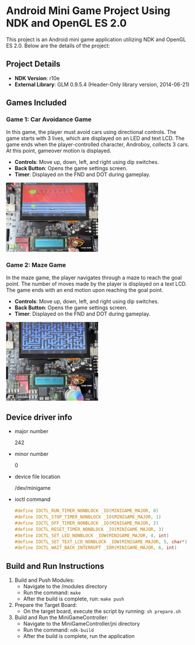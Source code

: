 # Android Mini Game Project Using NDK and OpenGL ES 2.0

This project is an Android mini game application utilizing NDK and OpenGL ES 2.0. Below are the details of the project:

## Project Details

- **NDK Version**: r10e
- **External Library**: GLM 0.9.5.4 (Header-Only library version, 2014-06-21)

## Games Included

### Game 1: Car Avoidance Game

In this game, the player must avoid cars using directional controls. The game starts with 3 lives, which are displayed on an LED and text LCD. The game ends when the player-controlled character, Androboy, collects 3 cars. At this point, gameover motion is displayed.

- **Controls**: Move up, down, left, and right using dip switches.
- **Back Button**: Opens the game settings screen.
- **Timer**: Displayed on the FND and DOT during gameplay.  
<img src="images/game1.jpg" alt="Game1 Image" width="50%" height="50%">

### Game 2: Maze Game

In the maze game, the player navigates through a maze to reach the goal point. The number of moves made by the player is displayed on a text LCD. The game ends with an end motion upon reaching the goal point.

- **Controls**: Move up, down, left, and right using dip switches.
- **Back Button**: Opens the game settings screen.
- **Timer**: Displayed on the FND and DOT during gameplay.  
<img src="images/game2.jpg" alt="Game2 Image" width="50%" height="50%">

## Device driver info

- major number

    242

- minor number

    0

- device file location

    /dev/minigame

- ioctl command

    ```c
    #define IOCTL_RUN_TIMER_NONBLOCK _IO(MINIGAME_MAJOR, 0)
    #define IOCTL_STOP_TIMER_NONBLOCK _IO(MINIGAME_MAJOR, 1)
    #define IOCTL_OFF_TIMER_NONBLOCK _IO(MINIGAME_MAJOR, 2)
    #define IOCTL_RESET_TIMER_NONBLOCK _IO(MINIGAME_MAJOR, 3)
    #define IOCTL_SET_LED_NONBLOCK _IOW(MINIGAME_MAJOR, 4, int)
    #define IOCTL_SET_TEXT_LCD_NONBLOCK _IOW(MINIGAME_MAJOR, 5, char*)
    #define IOCTL_WAIT_BACK_INTERRUPT _IOR(MINIGAME_MAJOR, 6, int)
    ```

## Build and Run Instructions

1. Build and Push Modules:
    - Navigate to the /modules directory
    - Run the command: `make`
    - After the build is complete, run: `make push`
2. Prepare the Target Board:
    - On the target board, execute the script by running: `sh prepare.sh`
3. Build and Run the MiniGameController:
    - Navigate to the MiniGameController/jni directory
    - Run the command: `ndk-build`
    - After the build is complete, run the application